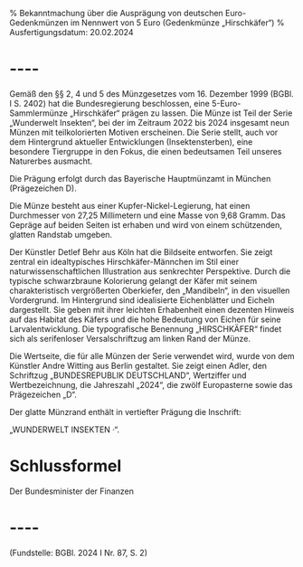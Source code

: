 % Bekanntmachung über die Ausprägung von deutschen Euro-Gedenkmünzen im Nennwert von 5 Euro (Gedenkmünze „Hirschkäfer“)
% Ausfertigungsdatum: 20.02.2024
 
# ----

Gemäß den §§ 2, 4 und 5 des Münzgesetzes vom 16. Dezember 1999 (BGBl. I S. 2402) hat die Bundesregierung beschlossen, eine 5-Euro-Sammlermünze „Hirschkäfer“ prägen zu lassen. Die Münze ist Teil der Serie „Wunderwelt Insekten“, bei der im Zeitraum 2022 bis 2024 insgesamt neun Münzen mit teilkolorierten Motiven erscheinen. Die Serie stellt, auch vor dem Hintergrund aktueller Entwicklungen (Insektensterben), eine besondere Tiergruppe in den Fokus, die einen bedeutsamen Teil unseres Naturerbes ausmacht.

Die Prägung erfolgt durch das Bayerische Hauptmünzamt in München (Prägezeichen D).

Die Münze besteht aus einer Kupfer-Nickel-Legierung, hat einen Durchmesser von 27,25 Millimetern und eine Masse von 9,68 Gramm. Das Gepräge auf beiden Seiten ist erhaben und wird von einem schützenden, glatten Randstab umgeben.

Der Künstler Detlef Behr aus Köln hat die Bildseite entworfen. Sie zeigt zentral ein idealtypisches Hirschkäfer-Männchen im Stil einer naturwissenschaftlichen Illustration aus senkrechter Perspektive. Durch die typische schwarzbraune Kolorierung gelangt der Käfer mit seinem charakteristisch vergrößerten Oberkiefer, den „Mandibeln“, in den visuellen Vordergrund. Im Hintergrund sind idealisierte Eichenblätter und Eicheln dargestellt. Sie geben mit ihrer leichten Erhabenheit einen dezenten Hinweis auf das Habitat des Käfers und die hohe Bedeutung von Eichen für seine Larvalentwicklung. Die typografische Benennung „HIRSCHKÄFER“ findet sich als serifenloser Versalschriftzug am linken Rand der Münze.

Die Wertseite, die für alle Münzen der Serie verwendet wird, wurde von dem Künstler Andre Witting aus Berlin gestaltet. Sie zeigt einen Adler, den Schriftzug „BUNDESREPUBLIK DEUTSCHLAND“, Wertziffer und Wertbezeichnung, die Jahreszahl „2024“, die zwölf Europasterne sowie das Prägezeichen „D“.

Der glatte Münzrand enthält in vertiefter Prägung die Inschrift:

„WUNDERWELT INSEKTEN ·“.

# Schlussformel

Der Bundesminister der Finanzen

# ----

(Fundstelle: BGBl. 2024 I Nr. 87, S. 2)

 
